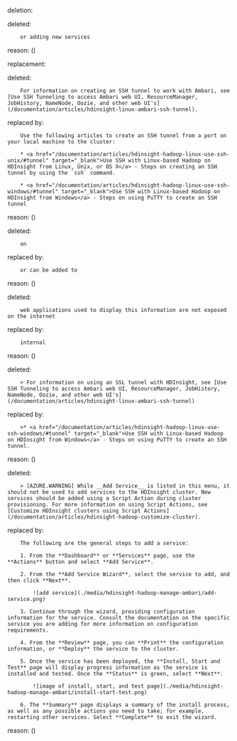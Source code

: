 deletion:

deleted:

		or adding new services

reason: ()

replacement:

deleted:

		For information on creating an SSH tunnel to work with Ambari, see [Use SSH Tunneling to access Ambari web UI, ResourceManager, JobHistory, NameNode, Oozie, and other web UI's](/documentation/articles/hdinsight-linux-ambari-ssh-tunnel).

replaced by:

		Use the following articles to create an SSH tunnel from a port on your local machine to the cluster:
		
		* <a href="/documentation/articles/hdinsight-hadoop-linux-use-ssh-unix/#tunnel" target="_blank">Use SSH with Linux-based Hadoop on HDInsight from Linux, Unix, or OS X</a> - Steps on creating an SSH tunnel by using the `ssh` command.
		
		* <a href="/documentation/articles/hdinsight-hadoop-linux-use-ssh-windows/#tunnel" target="_blank">Use SSH with Linux-based Hadoop on HDInsight from Windows</a> - Steps on using PuTTY to create an SSH tunnel

reason: ()

deleted:

		on

replaced by:

		or can be added to

reason: ()

deleted:

		web applications used to display this information are not exposed on the internet

replaced by:

		internal

reason: ()

deleted:

		> For information on using an SSL tunnel with HDInsight, see [Use SSH Tunneling to access Ambari web UI, ResourceManager, JobHistory, NameNode, Oozie, and other web UI's](/documentation/articles/hdinsight-linux-ambari-ssh-tunnel)

replaced by:

		>* <a href="/documentation/articles/hdinsight-hadoop-linux-use-ssh-windows/#tunnel" target="_blank">Use SSH with Linux-based Hadoop on HDInsight from Windows</a> - Steps on using PuTTY to create an SSH tunnel.

reason: ()

deleted:

		> [AZURE.WARNING] While __Add Service__ is listed in this menu, it should not be used to add services to the HDInsight cluster. New services should be added using a Script Action during cluster provisioning. For more information on using Script Actions, see [Customize HDInsight clusters using Script Actions](/documentation/articles/hdinsight-hadoop-customize-cluster).

replaced by:

		The following are the general steps to add a service:
		
		1. From the **Dashboard** or **Services** page, use the **Actions** button and select **Add Service**.
		
		2. From the **Add Service Wizard**, select the service to add, and then click **Next**.
		
			![add service](./media/hdinsight-hadoop-manage-ambari/add-service.png)
		
		3. Continue through the wizard, providing configuration information for the service. Consult the documentation on the specific service you are adding for more information on configuration requirements.
		
		4. From the **Review** page, you can **Print** the configuration information, or **Deploy** the service to the cluster.
		
		5. Once the service has been deployed, the **Install, Start and Test** page will display progress information as the service is installed and tested. Once the **Status** is green, select **Next**.
		
			![image of install, start, and test page](./media/hdinsight-hadoop-manage-ambari/install-start-test.png)
		
		6. The **Summary** page displays a summary of the install process, as well as any possible actions you need to take; for example, restarting other services. Select **Complete** to exit the wizard.

reason: ()

